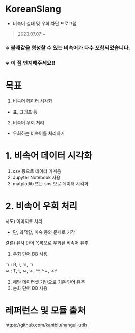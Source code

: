 # KoreanSlang
- 비속어 실태 및 우회 차단 프로그램

> 2023.07.07 ~ 

### ※ 불쾌감을 형성할 수 있는 비속어가 다수 포함되었습니다.
### ※ 이 점 인지해주세요!!

# 목표
1. 비속어 데이터 시각화
- 표, 그래프 등
2. 비속어 우회 처리
- 우회하는 비속어를 처리하기

# 1. 비속어 데이터 시각화
1. csv 등으로 데이터 가져옴
2. Jupyter Notebook 사용
3. matplotlib 또는 sns 으로 데이터 시각화

# 2. 비속어 우회 처리
시도) 이미지로 처리
- 단, 과적합, 미숙 등의 문제로 기각

결론) 유사 단어 목록으로 우회된 비속어 유추

1. 우회 단어 DB 사용

ㄱ : R, r, ㄲ, ㄱ  
ㅆ : T, t, ㅆ, ㅅ, ^^, ^ㅅ, ㅅ^  
  
2. 해당 데이터셋 기반으로 기존 단어 유추
3. 순화 단어 DB 사용

# 레퍼런스 및 모듈 출처
https://github.com/kaniblu/hangul-utils
